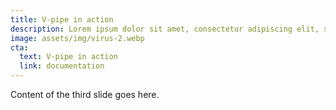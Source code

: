 ```yaml
---
title: V-pipe in action
description: Lorem ipsum dolor sit amet, consectetur adipiscing elit, sed do eiusmod tempor incididunt ut labore et dolore magna aliqua. Non odio euismod lacinia at quis risus sed. Ac ut consequat semper viverra nam libero justo.
image: assets/img/virus-2.webp
cta:
  text: V-pipe in action
  link: documentation
---
```


Content of the third slide goes here.